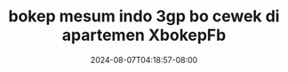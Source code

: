 --- 
title: "bokep mesum indo 3gp bo cewek di apartemen  XbokepFb"
description: "download bokep bokep mesum indo 3gp bo cewek di apartemen  XbokepFb telegram full baru"
date: 2024-08-07T04:18:57-08:00
file_code: "ujkecufekdn3"
draft: false
cover: "x76jdnaluntrqfp5.jpg"
tags: ["bokep", "mesum", "indo", "cewek", "apartemen", "XbokepFb", "bokep-indo", "bokep-viral", "bokep-ig"]
length: 380
fld_id: "1483139"
foldername: "Anal indo"
categories: ["Anal indo"]
views: 0
---